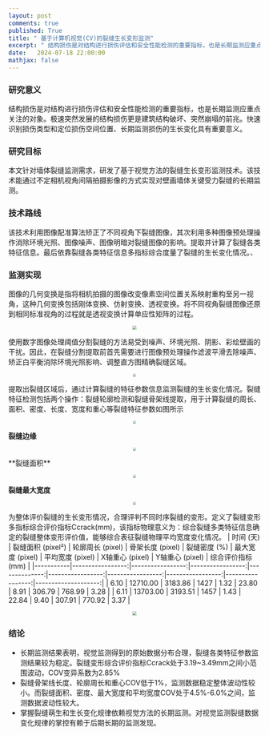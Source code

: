 ```yaml
---
layout: post
comments: true
published: True
title: " 基于计算机视觉(CV)的裂缝生长变形监测"
excerpt: " 结构损伤是对结构进行损伤评估和安全性能检测的重要指标，也是长期监测应重点关注的对象。本文针对墙体裂缝监测需求，研发了基于视觉方法的裂缝生长变形监测技术。该技术能通过不定相机视角间隔拍摄影像的方式实现对壁画墙体关键受力裂缝的长期监测。"
date:   2024-07-18 22:00:00
mathjax: false
---
```


### 研究意义
结构损伤是对结构进行损伤评估和安全性能检测的重要指标，也是长期监测应重点关注的对象。极速突然发展的结构损伤更是建筑结构破坏、突然崩塌的前兆。快速识别损伤类型和定位损伤空间位置、长期监测损伤的生长变化具有重要意义。

### 研究目标
本文针对墙体裂缝监测需求，研发了基于视觉方法的裂缝生长变形监测技术。该技术能通过不定相机视角间隔拍摄影像的方式实现对壁画墙体关键受力裂缝的长期监测。

### 技术路线
该技术利用图像配准算法矫正了不同视角下裂缝图像，其次利用多种图像预处理操作消除环境光照、图像噪声、图像明暗对裂缝图像的影响。提取并计算了裂缝各类特征信息。最后依靠裂缝各类特征信息多指标综合度量了裂缝的生长变化情况。、


### 监测实现
图像的几何变换是指将相机拍摄的图像改变像素空间位置关系映射重构至另一视角，这种几何变换包括刚体变换、仿射变换、透视变换。将不同视角裂缝图像还原到相同标准视角的过程就是透视变换计算单应性矩阵的过程。
<p style="text-align: center;">
<img src="https://wdj-data-1328038871.cos.ap-nanjing.myqcloud.com/blog_data%2F%E8%A3%82%E7%BC%9D%E7%9B%91%E6%B5%8B%2F1721309668737.jpg"  style="zoom:50%" />
</p>

使用数字图像处理阈值分割裂缝的方法易受到噪声、环境光照、阴影、彩绘壁画的干扰。因此，在裂缝分割提取前首先需要进行图像预处理操作滤波平滑去除噪声、矫正白平衡消除环境光照影响、调整直方图精确裂缝区域。
<p style="text-align: center;">
<img src="https://wdj-data-1328038871.cos.ap-nanjing.myqcloud.com/blog_data%2F%E8%A3%82%E7%BC%9D%E7%9B%91%E6%B5%8B%2F1721309816609.jpg"  style="zoom:40%" />
</p>

提取出裂缝区域后，通过计算裂缝的特征参数信息监测裂缝的生长变化情况。裂缝特征检测包括两个操作：裂缝轮廓检测和裂缝骨架线提取，用于计算裂缝的周长、面积、密度、长度、宽度和重心等裂缝特征参数如图所示
<p style="text-align: center;">
<img src="https://wdj-data-1328038871.cos.ap-nanjing.myqcloud.com/blog_data%2F%E8%A3%82%E7%BC%9D%E7%9B%91%E6%B5%8B%2F1721309862062.jpg"  style="zoom:35%" />
</p>

**裂缝边缘**
<p style="text-align: center;">
<img src="https://wdj-data-1328038871.cos.ap-nanjing.myqcloud.com/blog_data%2F%E8%A3%82%E7%BC%9D%E7%9B%91%E6%B5%8B%2F1721309910495.jpg"  style="zoom:35%" />
</p>
**裂缝面积**
<p style="text-align: center;">
<img src="https://wdj-data-1328038871.cos.ap-nanjing.myqcloud.com/blog_data%2F%E8%A3%82%E7%BC%9D%E7%9B%91%E6%B5%8B%2F1721310913440.jpg"  style="zoom:40%" />
</p>

**裂缝最大宽度**
<p style="text-align: center;">
<img src="https://wdj-data-1328038871.cos.ap-nanjing.myqcloud.com/blog_data%2F%E8%A3%82%E7%BC%9D%E7%9B%91%E6%B5%8B%2F1721309976231.jpg"  style="zoom:40%" />
</p>

为整体评价裂缝的生长变形情况，合理评判不同时序裂缝的变形。定义了裂缝变形多指标综合评价指标Ccrack(mm)，该指标物理意义为：综合裂缝多类特征信息确定的裂缝整体变形评价值，能够综合表征裂缝物理平均宽度变化情况。
| 时间 (天) | 裂缝面积 (pixel²) | 轮廓周长 (pixel) | 骨架长度 (pixel) | 裂缝密度 (%) | 最大宽度 (pixel) | 平均宽度 (pixel) | X轴重心 (pixel) | Y轴重心 (pixel) | 综合评价指标 (mm) |
|-----------|-----------------:|-----------------:|-----------------:|--------------:|-----------------:|-----------------:|-----------------:|-----------------:|--------------------:|
| 6.10      | 12710.00        | 3183.86         | 1427            | 1.32         | 23.80           | 8.91            | 306.79          | 768.99          | 3.28               |
| 6.11      | 13703.00        | 3193.51         | 1457            | 1.43         | 22.84           | 9.40            | 307.91          | 770.92          | 3.37               |

<p style="text-align: center;">
<img src="https://wdj-data-1328038871.cos.ap-nanjing.myqcloud.com/blog_data%2F%E8%A3%82%E7%BC%9D%E7%9B%91%E6%B5%8B%2F1721310077950.jpg"  style="zoom:50%" />
</p>

### 结论
- 长期监测结果表明，视觉监测得到的原始数据分布合理，裂缝各类特征参数监测结果较为稳定。裂缝变形综合评价指标Ccrack处于3.19~3.49mm之间小范围波动，COV变异系数为2.85%
- 裂缝骨架线长度、轮廓周长和重心COV低于1%，监测数据稳定整体波动性较小。而裂缝面积、密度、最大宽度和平均宽度COV处于4.5%-6.0%之间，监测数据波动性较大。
- 掌握裂缝萌生和生长变化规律依赖视觉方法的长期监测。对视觉监测裂缝数据变化规律的掌控有赖于后期长期的监测发现。
